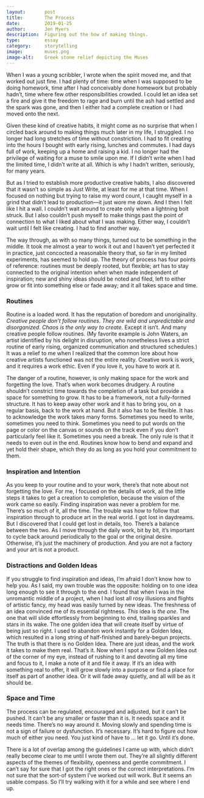 ```yaml
---
layout:       post
title:        The Process
date:         2019-01-25
author:       Jen Myers
description:  Figuring out the how of making things.
type:         essay
category:     storytelling
image:        muses.png
image-alt:    Greek stone relief depicting the Muses
---
```


When I was a young scribbler, I wrote when the spirit moved me, and that worked out just fine. I had plenty of time: time when I was supposed to be doing homework, time after I had conceivably done homework but probably hadn’t, time where few other responsibilities crowded. I could let an idea set a fire and give it the freedom to rage and burn until the ash had settled and the spark was gone, and then I either had a complete creation or I had moved onto the next.

<!-- more -->

Given these kind of creative habits, it might come as no surprise that when I circled back around to making things much later in my life, I struggled. I no longer had long stretches of time without constriction. I had to fit creating into the hours I bought with early rising, lunches and commutes. I had days full of work, keeping up a home and raising a kid. I no longer had the privilege of waiting for a muse to smile upon me. If I didn’t write when I had the limited time, I didn’t write at all. Which is why I hadn’t written, seriously, for many years.

But as I tried to establish more productive creative habits, I also discovered that it wasn’t so simple as Just Write, at least for me at that time. When I focused on nothing but trying to raise my word count, I caught myself in a grind that didn’t lead to production—it just wore me down. And I then I felt like I hit a wall. I couldn’t wait around to create only when a lightning bolt struck. But I also couldn’t push myself to make things past the point of connection to what I liked about what I was making. Either way, I couldn’t wait until I felt like creating. I had to find another way.

The way through, as with so many things, turned out to be something in the middle. It took me almost a year to work it out and I haven’t yet perfected it in practice, just concocted a reasonable theory that, so far in my limited experiments, has seemed to hold up. The theory of process has four points of reference: routines must be deeply rooted, but flexible; art has to stay connected to the original intention when when made independent of inspiration; new and shiny ideas should be noted and filed, left to either grow or fit into something else or fade away; and it all takes space and time.

<h3 class="post-subheading">Routines</h3>

Routine is a loaded word. It has the reputation of boredom and unoriginality. _Creative people don’t follow routines_. _They are wild and unpredictable and disorganized_. _Chaos is the only way to create_. Except it isn’t. And many creative people follow routines. (My favorite example is John Waters, an artist identified by his delight in disruption, who nonetheless lives a strict routine of  early rising, organized communication and structured schedules.) It was a relief to me when I realized that the common lore about how creative artists functioned was not the entire reality. Creative work is work, and it requires a work ethic. Even if you love it, you have to work at it.

The danger of a routine, however, is only making space for the work and forgetting the love. That’s when work becomes drudgery. A routine shouldn’t constrict time towards the completion of a task but provide a space for something to grow. It has to be a framework, not a fully-formed structure. It has to keep away other work and it has to bring you, on a regular basis, back to the work at hand. But it also has to be flexible. It has to acknowledge the work takes many forms. Sometimes you need to write, sometimes you need to think. Sometimes you need to put words on the page or color on the canvas or sounds on the track even if you don’t particularly feel like it. Sometimes you need a break. The only rule is that it needs to even out in the end. Routines know how to bend and expand and yet hold their shape, which they do as long as you hold your commitment to them.

<h3 class="post-subheading">Inspiration and Intention</h3>

As you keep to your routine and to your work, there’s that note about not forgetting the love. For me, I focused on the details of work, all the little steps it takes to get a creation to completion, because the vision of the work came so easily. Finding inspiration was never a problem for me. There’s so much of it, all the time. The trouble was how to follow that inspiration through to produce art in the real world. I got lost in daydreams. But I discovered that I could get lost in details, too. There’s a balance between the two. As I move through the daily work, bit by bit, it’s important to cycle back around periodically to the goal or the original desire. Otherwise, it’s just the machinery of production. And you are not a factory and your art is not a product.

<h3 class="post-subheading">Distractions and Golden Ideas</h3>

If you struggle to find inspiration and ideas, I’m afraid I don’t know how to help you. As I said, my own trouble was the opposite: holding on to one idea long enough to see it through to the end. I found that when I was in the unromantic middle of a project, when I had lost all rosy illusions and flights of artistic fancy, my head was easily turned by new ideas. The freshness of an idea convinced me of its essential rightness. _This_ idea is _the one_. The one that will slide effortlessly from beginning to end, trailing sparkles and stars in its wake. The one golden idea that will create itself by virtue of being just so right. I used to abandon work instantly for a Golden Idea, which resulted in a long string of half-finished and barely-begun projects. The truth is that there is no Golden Idea. There are just ideas, and the work it takes to make them real. That’s it. Now when I spot a new Golden Idea out of the corner of my eye, instead of rushing to it and devoting all my time and focus to it, I make a note of it and file it away. If it’s an idea with something real to offer, it will grow slowly into a purpose or find a place for itself as part of another idea. Or it will fade away quietly, and all will be as it should be.

<h3 class="post-subheading">Space and Time</h3>

The process can be regulated, encouraged and adjusted, but it can’t be pushed. It can’t be any smaller or faster than it is. It needs space and it needs time. There’s no way around it. Moving slowly and spending time is not a sign of failure or dysfunction. It’s necessary. It’s hard to figure out how much of either you need. You just kind of have to … let it go. Until it’s done.

There is a lot of overlap among the guidelines I came up with, which didn’t really become clear to me until I wrote them out. They’re all slightly different aspects of the themes of flexibility, openness and gentle commitment. I can’t say for sure that I got the right ones or the correct interpretations. I’m not sure that the sort-of system I’ve worked out will work. But it seems an usable compass. So I’ll try walking with it for a while and see where I end up.
